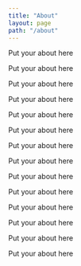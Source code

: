 ```yaml
---
title: "About"
layout: page
path: "/about"
---
```


Put your about here

Put your about here

Put your about here

Put your about here

Put your about here

Put your about here

Put your about here

Put your about here

Put your about here

Put your about here

Put your about here

Put your about here

Put your about here

Put your about here
